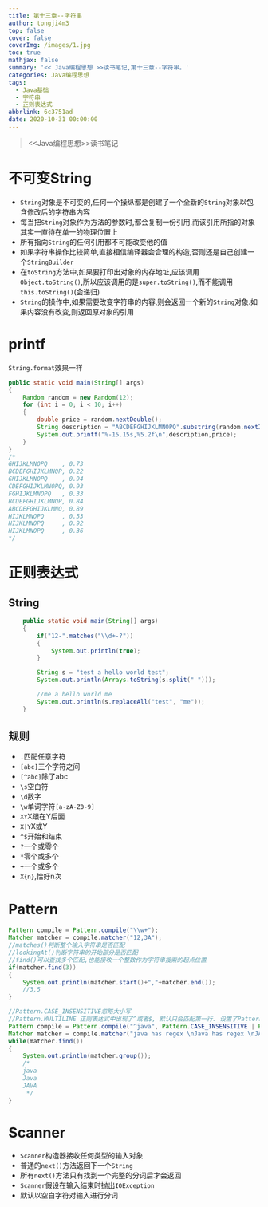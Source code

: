 ```yaml
---
title: 第十三章--字符串
author: tongji4m3
top: false
cover: false
coverImg: /images/1.jpg
toc: true
mathjax: false
summary: '<< Java编程思想 >>读书笔记,第十三章--字符串。'
categories: Java编程思想
tags:
  - Java基础
  - 字符串
  - 正则表达式
abbrlink: 6c3751ad
date: 2020-10-31 00:00:00
---
```


> <<Java编程思想>>读书笔记

# 不可变String

+ `String`对象是不可变的,任何一个操纵都是创建了一个全新的`String`对象以包含修改后的字符串内容
+ 每当把`String`对象作为方法的参数时,都会复制一份引用,而该引用所指的对象其实一直待在单一的物理位置上
+ 所有指向`String`的任何引用都不可能改变他的值
+ 如果字符串操作比较简单,直接相信编译器会合理的构造,否则还是自己创建一个`StringBuilder`
+ 在`toString`方法中,如果要打印出对象的内存地址,应该调用`Object.toString()`,所以应该调用的是`super.toString()`,而不能调用`this.toString()`(会递归)
+ `String`的操作中,如果需要改变字符串的内容,则会返回一个新的`String`对象.如果内容没有改变,则返回原对象的引用

# printf

`String.format`效果一样

```java
public static void main(String[] args)
{
    Random random = new Random(12);
    for (int i = 0; i < 10; i++)
    {
        double price = random.nextDouble();
        String description = "ABCDEFGHIJKLMNOPQ".substring(random.nextInt(10));
        System.out.printf("%-15.15s,%5.2f\n",description,price);
    }
}
/*
GHIJKLMNOPQ    , 0.73
BCDEFGHIJKLMNOP, 0.22
GHIJKLMNOPQ    , 0.94
CDEFGHIJKLMNOPQ, 0.93
FGHIJKLMNOPQ   , 0.33
BCDEFGHIJKLMNOP, 0.84
ABCDEFGHIJKLMNO, 0.89
HIJKLMNOPQ     , 0.53
HIJKLMNOPQ     , 0.92
HIJKLMNOPQ     , 0.36
*/
```

# 正则表达式

## String

```java
    public static void main(String[] args)
    {
        if("12-".matches("\\d+-?"))
        {
            System.out.println(true);
        }

        String s = "test a hello world test";
        System.out.println(Arrays.toString(s.split(" ")));

        //me a hello world me
        System.out.println(s.replaceAll("test", "me"));
    }
```

## 规则

+ `.`匹配任意字符
+ `[abc]`三个字符之间
+ `[^abc]`除了abc
+ `\s`空白符
+ `\d`数字
+ `\w`单词字符`[a-zA-Z0-9]`
+ `XY`X跟在Y后面
+ `X|Y`X或Y
+ `^$`开始和结束
+ `?`一个或零个
+ `*`零个或多个
+ `+`一个或多个
+ `X{n}`,恰好n次



# Pattern

```java
Pattern compile = Pattern.compile("\\w+");
Matcher matcher = compile.matcher("12,3A");
//matches()判断整个输入字符串是否匹配
//lookingAt()判断字符串的开始部分是否匹配
//find()可以查找多个匹配,也能接收一个整数作为字符串搜索的起点位置
if(matcher.find(3))
{
    System.out.println(matcher.start()+","+matcher.end());
    //3,5
}
```

```java
//Pattern.CASE_INSENSITIVE忽略大小写
//Pattern.MULTILINE 正则表达式中出现了^或者$, 默认只会匹配第一行. 设置了Pattern.MULTILINE模式,会匹配所有行。
Pattern compile = Pattern.compile("^java", Pattern.CASE_INSENSITIVE | Pattern.MULTILINE);
Matcher matcher = compile.matcher("java has regex \nJava has regex \nJAVA");
while(matcher.find())
{
    System.out.println(matcher.group());
    /*
    java
    Java
    JAVA
     */
}
```

# Scanner

+ `Scanner`构造器接收任何类型的输入对象
+ 普通的`next()`方法返回下一个`String`
+ 所有`next()`方法只有找到一个完整的分词后才会返回
+ `Scanner`假设在输入结束时抛出`IOException`
+ 默认以空白字符对输入进行分词
